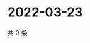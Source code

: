 # 2022-03-23

共 0 条

<!-- BEGIN WEIBO -->
<!-- 最后更新时间 Wed Mar 23 2022 00:33:34 GMT+0800 (China Standard Time) -->

<!-- END WEIBO -->
